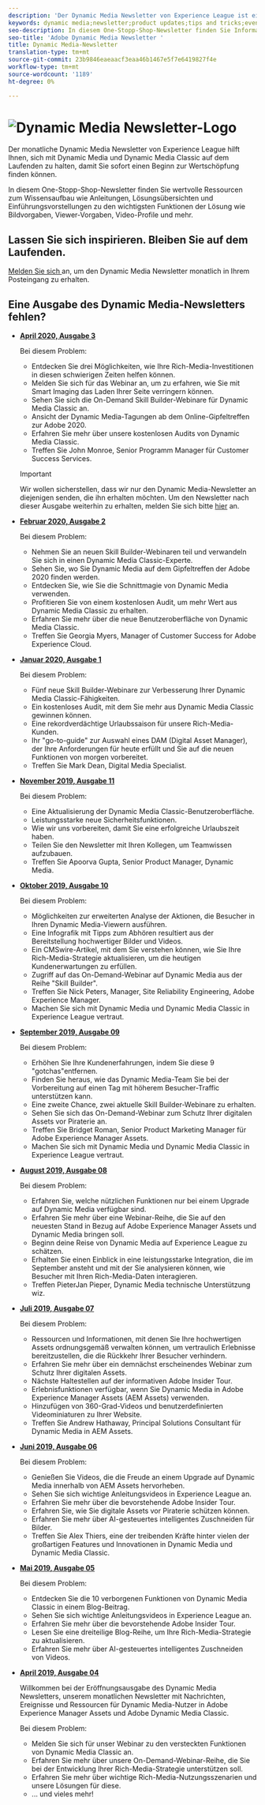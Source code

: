 ```yaml
---
description: 'Der Dynamic Media Newsletter von Experience League ist ein monatlicher Newsletter. Es wurde so konzipiert, dass Sie sich mit Dynamic Media und Dynamic Media Classic auf den neuesten Stand bringen können, damit Sie Beginn sofort einen Nutzen daraus ziehen können. In diesem One-Stopp-Shop-Newsletter stehen wertvolle Ressourcen zum Wissensaufbau zur Verfügung, darunter Videoanleitungen, Lösungsübersichten und Einführungen zu einigen der wichtigsten Funktionen wie Bildvorgaben, Viewer-Vorgaben, Video-Profile und mehr. '
keywords: dynamic media;newsletter;product updates;tips and tricks;events;customer success;blog;blogs;images;videos;features;capabilities
seo-description: In diesem One-Stopp-Shop-Newsletter finden Sie Informationsquellen wie Videos, Lösungsübersichten und einige der wichtigsten Funktionen wie Bildvorgaben, Viewer-Vorgaben, Video-Profile und mehr.
seo-title: 'Adobe Dynamic Media Newsletter '
title: Dynamic Media-Newsletter
translation-type: tm+mt
source-git-commit: 23b9846eaeaacf3eaa46b1467e5f7e6419827f4e
workflow-type: tm+mt
source-wordcount: '1189'
ht-degree: 0%

---
```



# ![Dynamic Media Newsletter-Logo](/help/assets/dynamic-media-newsletter-logo.png)

Der monatliche Dynamic Media Newsletter von Experience League hilft Ihnen, sich mit Dynamic Media und Dynamic Media Classic auf dem Laufenden zu halten, damit Sie sofort einen Beginn zur Wertschöpfung finden können.

In diesem One-Stopp-Shop-Newsletter finden Sie wertvolle Ressourcen zum Wissensaufbau wie Anleitungen, Lösungsübersichten und Einführungsvorstellungen zu den wichtigsten Funktionen der Lösung wie Bildvorgaben, Viewer-Vorgaben, Video-Profile und mehr.

## Lassen Sie sich inspirieren. Bleiben Sie auf dem Laufenden.

[Melden Sie sich ](https://www.adobe.com/subscription/dynamic-media-newsletter.html) an, um den Dynamic Media Newsletter monatlich in Ihrem Posteingang zu erhalten.

## Eine Ausgabe des Dynamic Media-Newsletters fehlen?

<!-- * **[May 2020, Issue 4](https://expleague.azureedge.net/assets/aem/Experience-Insider-vol.31.html)**

    In this issue:

    * What business continuity means in uncertain times.
    * Key takeaways from the first all-digital Adobe Summit.
    * Must-watch Experience Manager breakout sessions.
    * Summit customer spotlight: Under Armour.
    * Never miss an Experience Insider webinar.
    * Public sector spotlight: The urgent need for digital enrollment.
    * Look what’s new in Experience Manager Innovation.
    * Build your Experience Manager skills *live* with the Adobe pros.
    * Connect with the Adobe Experience Manager Community.
    * Fast-track your Adobe expertise with Adobe Experience League. -->

* **[April 2020, Ausgabe 3](https://expleague.azureedge.net/assets/dynamic-media/Dynamic_Media_Newsletter_04_2020_April.html)**

   Bei diesem Problem:

   * Entdecken Sie drei Möglichkeiten, wie Ihre Rich-Media-Investitionen in diesen schwierigen Zeiten helfen können.
   * Melden Sie sich für das Webinar an, um zu erfahren, wie Sie mit Smart Imaging das Laden Ihrer Seite verringern können.
   * Sehen Sie sich die On-Demand Skill Builder-Webinare für Dynamic Media Classic an.
   * Ansicht der Dynamic Media-Tagungen ab dem Online-Gipfeltreffen zur Adobe 2020.
   * Erfahren Sie mehr über unsere kostenlosen Audits von Dynamic Media Classic.
   * Treffen Sie John Monroe, Senior Programm Manager für Customer Success Services.

   >[!IMPORTANT]
   >
   >Wir wollen sicherstellen, dass wir nur den Dynamic Media-Newsletter an diejenigen senden, die ihn erhalten möchten. Um den Newsletter nach dieser Ausgabe weiterhin zu erhalten, melden Sie sich bitte [hier](https://nam04.safelinks.protection.outlook.com/?url=http%3A%2F%2Ft.messages.adobe.com%2Fr%2F%3Fid%3Dha6c66e%2C266d7ba%2C26edbee&amp;data=02%7C01%7Crbrough%40adobe.com%7Ce0ec0f8dde0f4eb03d9c08d7e2173fd3%7Cfa7b1b5a7b34438794aed2c178decee1%7C0%7C0%7C637226461801398160&amp;sdata=3c1oREsqy%2FeDPKC3dd4IO9dXomQ1XbokaBAYQl8obrk%3D&amp;reserved=0) an.

* **[Februar 2020, Ausgabe 2](https://expleague.azureedge.net/assets/dynamic-media/Dynamic_Media_Newsletter_02_2020_Feb.html)**

   Bei diesem Problem:

   * Nehmen Sie an neuen Skill Builder-Webinaren teil und verwandeln Sie sich in einen Dynamic Media Classic-Experte.
   * Sehen Sie, wo Sie Dynamic Media auf dem Gipfeltreffen der Adobe 2020 finden werden.
   * Entdecken Sie, wie Sie die Schnittmagie von Dynamic Media verwenden.
   * Profitieren Sie von einem kostenlosen Audit, um mehr Wert aus Dynamic Media Classic zu erhalten.
   * Erfahren Sie mehr über die neue Benutzeroberfläche von Dynamic Media Classic.
   * Treffen Sie Georgia Myers, Manager of Customer Success for Adobe Experience Cloud.

* **[Januar 2020, Ausgabe 1](https://expleague.azureedge.net/assets/dynamic-media/Dynamic_Media_Newsletter_01_2020_Jan.html)**

   Bei diesem Problem:

   * Fünf neue Skill Builder-Webinare zur Verbesserung Ihrer Dynamic Media Classic-Fähigkeiten.
   * Ein kostenloses Audit, mit dem Sie mehr aus Dynamic Media Classic gewinnen können.
   * Eine rekordverdächtige Urlaubssaison für unsere Rich-Media-Kunden.
   * Ihr &quot;go-to-guide&quot; zur Auswahl eines DAM (Digital Asset Manager), der Ihre Anforderungen für heute erfüllt und Sie auf die neuen Funktionen von morgen vorbereitet.
   * Treffen Sie Mark Dean, Digital Media Specialist.

* **[November 2019, Ausgabe 11](https://expleague.azureedge.net/assets/dynamic-media/Dynamic_Media_Newsletter_11_2019_Nov.html)**

   Bei diesem Problem:

   * Eine Aktualisierung der Dynamic Media Classic-Benutzeroberfläche.
   * Leistungsstarke neue Sicherheitsfunktionen.
   * Wie wir uns vorbereiten, damit Sie eine erfolgreiche Urlaubszeit haben.
   * Teilen Sie den Newsletter mit Ihren Kollegen, um Teamwissen aufzubauen.
   * Treffen Sie Apoorva Gupta, Senior Product Manager, Dynamic Media.

* **[Oktober 2019, Ausgabe 10](https://expleague.azureedge.net/assets/dynamic-media/Dynamic_Media_Newsletter_10_2019_Oct.html)**

   Bei diesem Problem:

   * Möglichkeiten zur erweiterten Analyse der Aktionen, die Besucher in Ihren Dynamic Media-Viewern ausführen.
   * Eine Infografik mit Tipps zum Abhören resultiert aus der Bereitstellung hochwertiger Bilder und Videos.
   * Ein CMSwire-Artikel, mit dem Sie verstehen können, wie Sie Ihre Rich-Media-Strategie aktualisieren, um die heutigen Kundenerwartungen zu erfüllen.
   * Zugriff auf das On-Demand-Webinar auf Dynamic Media aus der Reihe &quot;Skill Builder&quot;.
   * Treffen Sie Nick Peters, Manager, Site Reliability Engineering, Adobe Experience Manager.
   * Machen Sie sich mit Dynamic Media und Dynamic Media Classic in Experience League vertraut.

* **[September 2019, Ausgabe 09](https://expleague.azureedge.net/assets/dynamic-media/Dynamic_Media_Newsletter_09_2019_Sept.html)**

   Bei diesem Problem:

   * Erhöhen Sie Ihre Kundenerfahrungen, indem Sie diese 9 &quot;gotchas&quot;entfernen.
   * Finden Sie heraus, wie das Dynamic Media-Team Sie bei der Vorbereitung auf einen Tag mit höherem Besucher-Traffic unterstützen kann.
   * Eine zweite Chance, zwei aktuelle Skill Builder-Webinare zu erhalten.
   * Sehen Sie sich das On-Demand-Webinar zum Schutz Ihrer digitalen Assets vor Piraterie an.
   * Treffen Sie Bridget Roman, Senior Product Marketing Manager für Adobe Experience Manager Assets.
   * Machen Sie sich mit Dynamic Media und Dynamic Media Classic in Experience League vertraut.


* **[August 2019, Ausgabe 08](https://expleague.azureedge.net/assets/dynamic-media/Dynamic_Media_Newsletter_08_2019_Aug.html)**

   Bei diesem Problem:

   * Erfahren Sie, welche nützlichen Funktionen nur bei einem Upgrade auf Dynamic Media verfügbar sind.
   * Erfahren Sie mehr über eine Webinar-Reihe, die Sie auf den neuesten Stand in Bezug auf Adobe Experience Manager Assets und Dynamic Media bringen soll.
   * Beginn deine Reise von Dynamic Media auf Experience League zu schätzen.
   * Erhalten Sie einen Einblick in eine leistungsstarke Integration, die im September ansteht und mit der Sie analysieren können, wie Besucher mit Ihren Rich-Media-Daten interagieren.
   * Treffen PieterJan Pieper, Dynamic Media technische Unterstützung wiz.


* **[Juli 2019, Ausgabe 07](https://expleague.azureedge.net/assets/dynamic-media/Dynamic_Media_Newsletter_07_2019_July.html)**

   Bei diesem Problem:

   * Ressourcen und Informationen, mit denen Sie Ihre hochwertigen Assets ordnungsgemäß verwalten können, um vertraulich Erlebnisse bereitzustellen, die die Rückkehr Ihrer Besucher verhindern.
   * Erfahren Sie mehr über ein demnächst erscheinendes Webinar zum Schutz Ihrer digitalen Assets.
   * Nächste Haltestellen auf der informativen Adobe Insider Tour.
   * Erlebnisfunktionen verfügbar, wenn Sie Dynamic Media in Adobe Experience Manager Assets (AEM Assets) verwenden.
   * Hinzufügen von 360-Grad-Videos und benutzerdefinierten Videominiaturen zu Ihrer Website.
   * Treffen Sie Andrew Hathaway, Principal Solutions Consultant für Dynamic Media in AEM Assets.

* **[Juni 2019, Ausgabe 06](https://expleague.azureedge.net/assets/dynamic-media/Dynamic_Media_Newsletter_06_2019_June.html)**

   Bei diesem Problem:

   * Genießen Sie Videos, die die Freude an einem Upgrade auf Dynamic Media innerhalb von AEM Assets hervorheben.
   * Sehen Sie sich wichtige Anleitungsvideos in Experience League an.
   * Erfahren Sie mehr über die bevorstehende Adobe Insider Tour.
   * Erfahren Sie, wie Sie digitale Assets vor Piraterie schützen können.
   * Erfahren Sie mehr über AI-gesteuertes intelligentes Zuschneiden für Bilder.
   * Treffen Sie Alex Thiers, eine der treibenden Kräfte hinter vielen der großartigen Features und Innovationen in Dynamic Media und Dynamic Media Classic.

* **[Mai 2019, Ausgabe 05](https://expleague.azureedge.net/assets/dynamic-media/Dynamic_Media_Newsletter_05_2019_May.html)**

   Bei diesem Problem:

   * Entdecken Sie die 10 verborgenen Funktionen von Dynamic Media Classic in einem Blog-Beitrag.
   * Sehen Sie sich wichtige Anleitungsvideos in Experience League an.
   * Erfahren Sie mehr über die bevorstehende Adobe Insider Tour.
   * Lesen Sie eine dreiteilige Blog-Reihe, um Ihre Rich-Media-Strategie zu aktualisieren.
   * Erfahren Sie mehr über AI-gesteuertes intelligentes Zuschneiden von Videos.

* **[April 2019, Ausgabe 04](https://expleague.azureedge.net/assets/dynamic-media/Dynamic_Media_Newsletter_04_2019_April.html)**

   Willkommen bei der Eröffnungsausgabe des Dynamic Media Newsletters, unserem monatlichen Newsletter mit Nachrichten, Ereignisse und Ressourcen für Dynamic Media-Nutzer in Adobe Experience Manager Assets und Adobe Dynamic Media Classic.

   Bei diesem Problem:
   * Melden Sie sich für unser Webinar zu den versteckten Funktionen von Dynamic Media Classic an.
   * Erfahren Sie mehr über unsere On-Demand-Webinar-Reihe, die Sie bei der Entwicklung Ihrer Rich-Media-Strategie unterstützen soll.
   * Erfahren Sie mehr über wichtige Rich-Media-Nutzungsszenarien und unsere Lösungen für diese.
   * ... und vieles mehr!